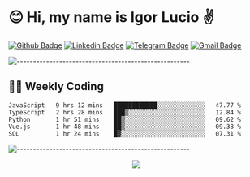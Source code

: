 # :blush: Hi, my name is Igor Lucio :v:

[![Github Badge](https://img.shields.io/badge/-Github-000?style=flat-square&logo=Github&logoColor=white&link=https://github.com/lucasgdb)](https://github.com/iguit0)
[![Linkedin Badge](https://img.shields.io/badge/-LinkedIn-blue?style=flat-square&logo=Linkedin&logoColor=white&link=https://www.linkedin.com/in/igor-lucio-alves/)](https://www.linkedin.com/in/igor-lucio-alves/)
[![Telegram Badge](https://img.shields.io/badge/-Telegram-1ca0f1?style=flat-square&labelColor=1ca0f1&logo=telegram&logoColor=white&link=https://t.me/iguit0)](https://t.me/iguit0)
[![Gmail Badge](https://img.shields.io/badge/-Gmail-c14438?style=flat-square&logo=Gmail&logoColor=white&link=mailto:igorsk89@gmail.com)](mailto:igorsk89@gmail.com)

![-----------------------------------------------------](https://raw.githubusercontent.com/andreasbm/readme/master/assets/lines/colored.png)

## :man_technologist: Weekly Coding
<!--START_SECTION:waka-->
```text
JavaScript   9 hrs 12 mins   ████████████░░░░░░░░░░░░░   47.77 % 
TypeScript   2 hrs 28 mins   ███▒░░░░░░░░░░░░░░░░░░░░░   12.84 % 
Python       1 hr 51 mins    ██▒░░░░░░░░░░░░░░░░░░░░░░   09.62 % 
Vue.js       1 hr 48 mins    ██▒░░░░░░░░░░░░░░░░░░░░░░   09.38 % 
SQL          1 hr 24 mins    █▓░░░░░░░░░░░░░░░░░░░░░░░   07.31 % 
```
<!--END_SECTION:waka-->
![-----------------------------------------------------](https://raw.githubusercontent.com/andreasbm/readme/master/assets/lines/colored.png)

<div align="center"><img src="https://github-readme-stats.vercel.app/api?username=iguit0&show_icons=true&count_private=true&theme=radical&hide=issues" /></div>
